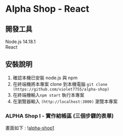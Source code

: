 # Alpha Shop - React

## 開發工具
Node.js 14.18.1 \
React

## 安裝說明
1. 確認本機已安裝 node.js 與 npm
2. 在終端機將本專案 clone 到本機電腦 
`git clone (https://github.com/violet7755/alpha-shop)`
3. 在終端機輸入`npm start` 執行本專案
4. 在瀏覽器輸入 `(http://localhost:3000)` 瀏覽本專案

### ALPHA Shop I - 實作結帳區 (三個步驟的表單)
畫面如下 : \![alpha-shop1](https://user-images.githubusercontent.com/47844716/202895246-edc13c22-6cc0-455b-abe5-e5b411cdfa5d.png)





